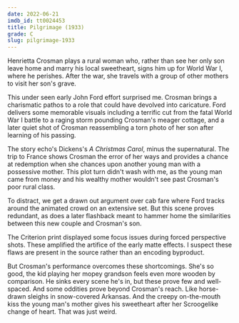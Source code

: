 ```yaml
---
date: 2022-06-21
imdb_id: tt0024453
title: Pilgrimage (1933)
grade: C
slug: pilgrimage-1933
---
```


Henrietta Crosman plays a rural woman who, rather than see her only son leave home and marry his local sweetheart, signs him up for World War I, where he perishes. After the war, she travels with a group of other mothers to visit her son's grave.

<!-- end -->

This under seen early John Ford effort surprised me. Crosman brings a charismatic pathos to a role that could have devolved into caricature. Ford delivers some memorable visuals including a terrific cut from the fatal World War I battle to a raging storm pounding Crosman's meager cottage, and a later quiet shot of Crosman reassembling a torn photo of her son after learning of his passing.

The story echo's Dickens's _A Christmas Carol_, minus the supernatural. The trip to France shows Crosman the error of her ways and provides a chance at redemption when she chances upon another young man with a possessive mother. This plot turn didn't wash with me, as the young man came from money and his wealthy mother wouldn't see past Crosman's poor rural class.

To distract, we get a drawn out argument over cab fare where Ford tracks around the animated crowd on an extensive set. But this scene proves redundant, as does a later flashback meant to hammer home the similarities between this new couple and Crosman's son.

The Criterion print displayed some focus issues during forced perspective shots. These amplified the artifice of the early matte effects. I suspect these flaws are present in the source rather than an encoding byproduct.

But Crosman's performance overcomes these shortcomings. She's so good, the kid playing her mopey grandson feels even more wooden by comparison. He sinks every scene he's in, but these prove few and well-spaced. And some oddities prove beyond Crosman's reach. Like horse-drawn sleighs in snow-covered Arkansas. And the creepy on-the-mouth kiss the young man's mother gives his sweetheart after her Scroogelike change of heart. That was just weird.